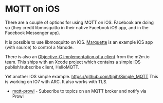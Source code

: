 # MQTT on iOS

There are a couple of options for using MQTT on iOS. Facebook are doing so (they credit libmosquitto in their native Facebook iOS app, and in the Facebook Messenger app).

It is possible to use libmosquitto on iOS. [Marquette](http://github.com/njh/marquette/) is an example iOS app (with source) to control a Nanode.

There is also an [Objective-C implementation of a client](https///github.com/m2mIO/mqttIO-objC) from the m2m.io team. This ships with an Xcode project which contains a simple iOS publish/subscribe client, HelloMQTT.

Yet another IOS simple example. https://github.com/tipih/Simple_MQTT
This is working on IO7 with ARC. It also works with TLS.


*  [mqtt-prowl](https///github.com/jpmens/mqtt-prowl) - Subscribe to topics on an MQTT broker and notify via Prowl
